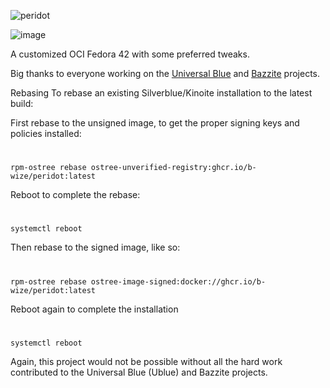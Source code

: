 ![peridot](https://github.com/b-wize/peridot/actions/workflows/build.yml/badge.svg?branch=main)


![image](https://github.com/b-wize/peridot/assets/29105401/8233800a-b9bb-4d98-882c-c707cd2febd2)




A customized OCI Fedora 42 with some preferred tweaks. 

Big thanks to everyone working on the [Universal Blue](https://github.com/ublue-os) and [Bazzite](https://github.com/ublue-os/bazzite) projects.

Rebasing
To rebase an existing Silverblue/Kinoite installation to the latest build:

First rebase to the unsigned image, to get the proper signing keys and policies installed:
# 
    rpm-ostree rebase ostree-unverified-registry:ghcr.io/b-wize/peridot:latest

Reboot to complete the rebase:
#
    systemctl reboot

Then rebase to the signed image, like so:
#
    rpm-ostree rebase ostree-image-signed:docker://ghcr.io/b-wize/peridot:latest

Reboot again to complete the installation
#
    systemctl reboot

Again, this project would not be possible without all the hard work contributed to the Universal Blue (Ublue) and Bazzite projects.
